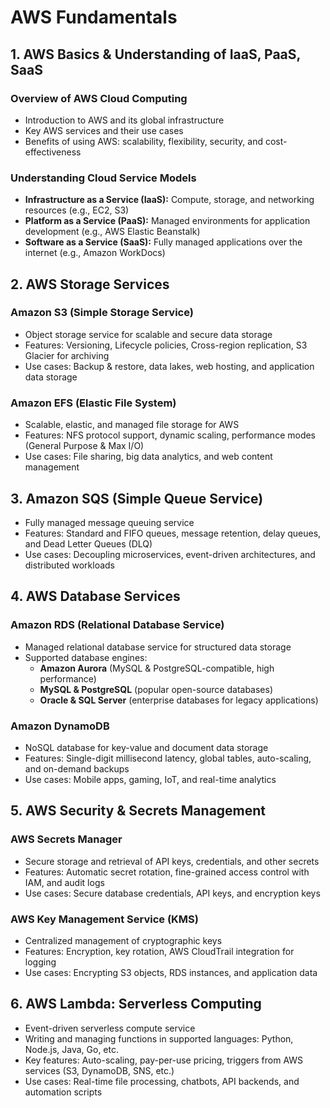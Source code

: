 # AWS Fundamentals

## 1. AWS Basics & Understanding of IaaS, PaaS, SaaS
### Overview of AWS Cloud Computing
- Introduction to AWS and its global infrastructure
- Key AWS services and their use cases
- Benefits of using AWS: scalability, flexibility, security, and cost-effectiveness

### Understanding Cloud Service Models
- **Infrastructure as a Service (IaaS):** Compute, storage, and networking resources (e.g., EC2, S3)
- **Platform as a Service (PaaS):** Managed environments for application development (e.g., AWS Elastic Beanstalk)
- **Software as a Service (SaaS):** Fully managed applications over the internet (e.g., Amazon WorkDocs)

## 2. AWS Storage Services
### Amazon S3 (Simple Storage Service)
- Object storage service for scalable and secure data storage
- Features: Versioning, Lifecycle policies, Cross-region replication, S3 Glacier for archiving
- Use cases: Backup & restore, data lakes, web hosting, and application data storage

### Amazon EFS (Elastic File System)
- Scalable, elastic, and managed file storage for AWS
- Features: NFS protocol support, dynamic scaling, performance modes (General Purpose & Max I/O)
- Use cases: File sharing, big data analytics, and web content management

## 3. Amazon SQS (Simple Queue Service)
- Fully managed message queuing service
- Features: Standard and FIFO queues, message retention, delay queues, and Dead Letter Queues (DLQ)
- Use cases: Decoupling microservices, event-driven architectures, and distributed workloads

## 4. AWS Database Services
### Amazon RDS (Relational Database Service)
- Managed relational database service for structured data storage
- Supported database engines:
  - **Amazon Aurora** (MySQL & PostgreSQL-compatible, high performance)
  - **MySQL & PostgreSQL** (popular open-source databases)
  - **Oracle & SQL Server** (enterprise databases for legacy applications)

### Amazon DynamoDB
- NoSQL database for key-value and document data storage
- Features: Single-digit millisecond latency, global tables, auto-scaling, and on-demand backups
- Use cases: Mobile apps, gaming, IoT, and real-time analytics

## 5. AWS Security & Secrets Management
### AWS Secrets Manager
- Secure storage and retrieval of API keys, credentials, and other secrets
- Features: Automatic secret rotation, fine-grained access control with IAM, and audit logs
- Use cases: Secure database credentials, API keys, and encryption keys

### AWS Key Management Service (KMS)
- Centralized management of cryptographic keys
- Features: Encryption, key rotation, AWS CloudTrail integration for logging
- Use cases: Encrypting S3 objects, RDS instances, and application data

## 6. AWS Lambda: Serverless Computing
- Event-driven serverless compute service
- Writing and managing functions in supported languages: Python, Node.js, Java, Go, etc.
- Key features: Auto-scaling, pay-per-use pricing, triggers from AWS services (S3, DynamoDB, SNS, etc.)
- Use cases: Real-time file processing, chatbots, API backends, and automation scripts
